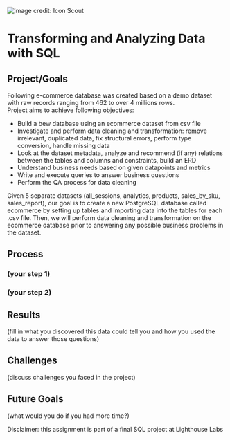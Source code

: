![image credit: Icon Scout](https://cdn3d.iconscout.com/3d/premium/thumb/search-for-product-on-e-commerce-website-6209340-5102567.png)
# Transforming and Analyzing Data with SQL

## Project/Goals
Following e-commerce database was created based on a demo dataset with raw records ranging from 462 to over 4 millions rows.  
Project aims to achieve following objectives:

- Build a bew database using an ecommerce dataset from csv file
- Investigate and perform data cleaning and transformation: remove irrelevant, duplicated data, fix structural errors, perform type conversion, handle missing data
- Look at the dataset metadata, analyze and recommend (if any) relations between the tables and columns and constraints, build an ERD
- Understand business needs based on given datapoints and metrics
- Write and execute queries to answer business questions
- Perform the QA process for data cleaning

Given 5 separate datasets (all_sessions, analytics, products, sales_by_sku, sales_report), our goal is to create a new PostgreSQL database called ecommerce by setting up tables and importing data into the tables for each .csv file. Then, we will perform data cleaning and transformation on the ecommerce database prior to answering any possible business problems in the dataset.

## Process
### (your step 1)
### (your step 2)

## Results
(fill in what you discovered this data could tell you and how you used the data to answer those questions)

## Challenges 
(discuss challenges you faced in the project)

## Future Goals
(what would you do if you had more time?)

Disclaimer: this assignment is part of a final SQL project at Lighthouse Labs
